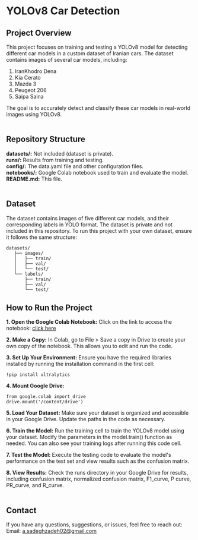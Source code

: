 # YOLOv8 Car Detection
## Project Overview
This project focuses on training and testing a YOLOv8 model for detecting different car models in a custom dataset of Iranian cars. The dataset contains images of several car models, including:<br />
1. IranKhodro Dena<br />
2. Kia Cerato<br />
3. Mazda 3<br />
4. Peugeot 206<br />
5. Saipa Saina<br />

The goal is to accurately detect and classify these car models in real-world images using YOLOv8.<br /><br />

## Repository Structure
**datasets/:** Not included (dataset is private).<br />
**runs/:** Results from training and testing.<br />
**config/:** The data.yaml file and other configuration files.<br />
**notebooks/:** Google Colab notebook used to train and evaluate the model.<br />
**README.md:** This file.<br /><br />

## Dataset
The dataset contains images of five different car models, and their corresponding labels in YOLO format. The dataset is private and not included in this repository.
To run this project with your own dataset, ensure it follows the same structure:

 ```
datasets/
    ├── images/
    │   ├── train/
    │   ├── val/
    │   └── test/
    └── labels/
        ├── train/
        ├── val/
        └── test/
```

## How to Run the Project
**1. Open the Google Colab Notebook:** Click on the link to access the notebook: <a href="https://colab.research.google.com/drive/1udoXWKEvE4UcVRZ2HL426XK5ZEUNBetW#scrollTo=S1_tdMLhbs8z" target="_blank">click here</a>

**2. Make a Copy:** In Colab, go to File > Save a copy in Drive to create your own copy of the notebook. This allows you to edit and run the code.

**3. Set Up Your Environment:** Ensure you have the required libraries installed by running the installation command in the first cell:
```
!pip install ultralytics
```

**4. Mount Google Drive:**
```
from google.colab import drive
drive.mount('/content/drive')
```

**5. Load Your Dataset:**
Make sure your dataset is organized and accessible in your Google Drive. Update the paths in the code as necessary.

**6. Train the Model:**
Run the training cell to train the YOLOv8 model using your dataset. Modify the parameters in the model.train() function as needed. You can also see your training logs after running this code cell.


**7. Test the Model:**
Execute the testing code to evaluate the model's performance on the test set and view results such as the confusion matrix.

**8. View Results:**
Check the runs directory in your Google Drive for results, including confusion matrix, normalized confusion matrix, F1_curve, P curve, PR_curve, and R_curve. <br /><br />

## Contact
If you have any questions, suggestions, or issues, feel free to reach out:<br />
Email: a.sadeghzadeh02@gmail.com


